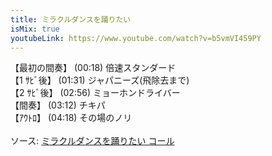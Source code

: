 ```yaml
---
title: ミラクルダンスを踊りたい
isMix: true
youtubeLink: https://www.youtube.com/watch?v=b5vmVI459PY
---
```


【最初の間奏】 <t s=18>(00:18)</t> 倍速スタンダード<br />
【1 ｻﾋﾞ後】 <t s=91>(01:31)</t> ジャパニーズ(飛除去まで)<br />
【2 ｻﾋﾞ後】 <t s=176>(02:56)</t> ミョーホンドライバー<br />
【間奏】 <t s=192>(03:12)</t> チキパ<br />
【ｱｳﾄﾛ】 <t s=258>(04:18)</t> その場のノリ<br /><br />
ソース: [ミラクルダンスを踊りたい コール](https://x.com/Barichy2/status/1638101323228012544)
